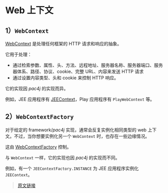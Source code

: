 # Web 上下文

## 1）`WebContext`

[WebContext](https://github.com/pac4j/pac4j/blob/master/pac4j-core/src/main/java/org/pac4j/core/context/WebContext.java) 是处理任何框架的 HTTP 请求和响应的抽象。

它用于处理：

- 通过检索参数、属性、头、方法、远程地址、服务器名称、服务器端口、服务器体系、路径、协议、cookie、完整 URL、内容来发送 HTTP 请求
- 通过设置内容类型、头和 cookie 来控制 HTTP 响应。

它的实现因 *pac4j* 的实现而异。

例如，JEE 应用程序有 [JEEContext](https://github.com/pac4j/pac4j/blob/master/pac4j-core/src/main/java/org/pac4j/core/context/JEEContext.java)，Play 应用程序有 `PlayWebContext` 等。

## 2）`WebContextFactory`

对于给定的 framework/*pac4j* 实现，通常会反复实例化相同类型的 web 上下文。不过，当你想要实例化另一个 `WebContext` 时，也存在一些边缘情况。

这由 [WebContextFactory](https://github.com/pac4j/pac4j/blob/master/pac4j-core/src/main/java/org/pac4j/core/context/WebContextFactory.java) 控制。

与 `WebContext` 一样，它的实现也因 *pac4j* 的实现而不同。

例如，有一个 `JEEContextFactory.INSTANCE` 为 JEE 应用程序实例化 `JEEContext`。

> [原文链接](https://www.pac4j.org/docs/web-context.html)
